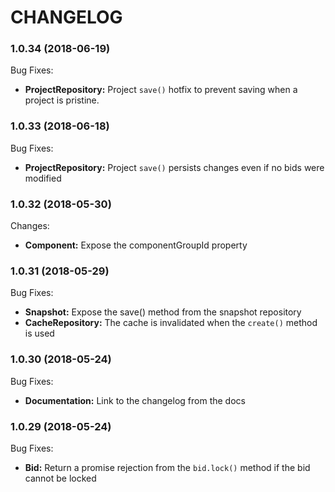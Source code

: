 # CHANGELOG


### 1.0.34 (2018-06-19)
Bug Fixes:
* **ProjectRepository:** Project `save()` hotfix to prevent saving when a project is pristine.

### 1.0.33 (2018-06-18)
Bug Fixes:
* **ProjectRepository:** Project `save()` persists changes even if no bids were modified

### 1.0.32 (2018-05-30)
Changes:
* **Component:** Expose the componentGroupId property

### 1.0.31 (2018-05-29)
Bug Fixes:
* **Snapshot:** Expose the save() method from the snapshot repository
* **CacheRepository:** The cache is invalidated when the `create()` method is used

### 1.0.30 (2018-05-24)
Bug Fixes:
* **Documentation:** Link to the changelog from the docs

### 1.0.29 (2018-05-24)
Bug Fixes:
* **Bid:** Return a promise rejection from the `bid.lock()` method if the bid cannot be locked
